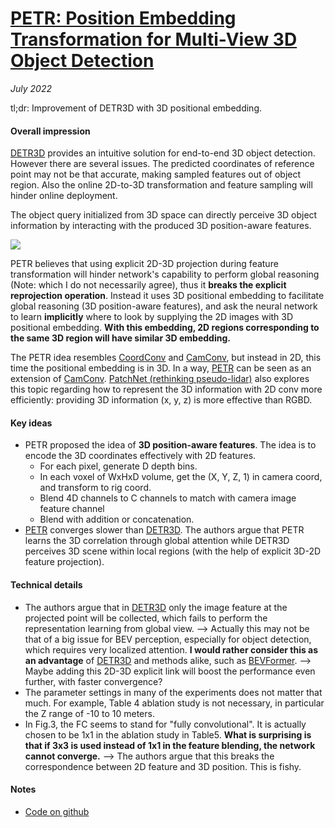 # [PETR: Position Embedding Transformation for Multi-View 3D Object Detection](https://arxiv.org/abs/2203.05625)

_July 2022_

tl;dr: Improvement of DETR3D with 3D positional embedding.

#### Overall impression
[DETR3D](detr3d.md) provides an intuitive solution for end-to-end 3D object detection. However there are several issues. The predicted coordinates of reference point may not be that accurate, making sampled features out of object region. Also the online 2D-to-3D transformation and feature sampling will hinder online deployment. 

The object query initialized from 3D space can directly perceive 3D object information by interacting with the produced 3D position-aware features. 

![](https://cdn-images-1.medium.com/max/1600/1*IiSaLdbJhlXGzdyJBdm2cw.png)

PETR believes that using explicit 2D-3D projection during feature transformation will hinder network's capability to perform global reasoning (Note: which I do not necessarily agree), thus it **breaks the explicit reprojection operation**. Instead it uses 3D positional embedding to facilitate global reasoning (3D position-aware features), and ask the neural network to learn **implicitly** where to look by supplying the 2D images with 3D positional embedding. **With this embedding, 2D regions corresponding to the same 3D region will have similar 3D embedding.**

The PETR idea resembles [CoordConv](coord_conv.md) and [CamConv](cam_conv.md), but instead in 2D, this time the positional embedding is in 3D. In a way, [PETR](petr.md) can be seen as an extension of [CamConv](cam_conv.md). [PatchNet (rethinking pseudo-lidar)](patchnet.md) also explores this topic regarding how to represent the 3D information with 2D conv more efficiently: providing 3D information (x, y, z) is more effective than RGBD.

#### Key ideas
- PETR proposed the idea of **3D position-aware features**. The idea is to encode the 3D coordinates effectively with 2D features. 
	- For each pixel, generate D depth bins.
	- In each voxel of WxHxD volume, get the (X, Y, Z, 1) in camera coord, and transform to rig coord.
	- Blend 4D channels to C channels to match with camera image feature channel
	- Blend with addition or concatenation.
- [PETR](petr.md) converges slower than [DETR3D](detr3d.md). The authors argue that PETR learns the 3D correlation through global attention while DETR3D perceives 3D scene within local regions (with the help of explicit 3D-2D feature projection).

#### Technical details
- The authors argue that in [DETR3D](detr3d.md) only the image feature at the projected point will be collected, which fails to perform the representation learning from global view. --> Actually this may not be that of a big issue for BEV perception, especially for object detection, which requires very localized attention. **I would rather consider this as an advantage** of [DETR3D](detr3d.md) and methods alike, such as [BEVFormer](bevformer.md). --> Maybe adding this 2D-3D explicit link will boost the performance even further, with faster convergence?
- The parameter settings in many of the experiments does not matter that much. For example, Table 4 ablation study is not necessary, in particular the Z range of -10 to 10 meters.
- In Fig.3, the FC seems to stand for "fully convolutional". It is actually chosen to be 1x1 in the ablation study in Table5. **What is surprising is that if 3x3 is used instead of 1x1 in the feature blending, the network cannot converge.** --> The authors argue that this breaks the correspondence between 2D feature and 3D position. This is fishy.

#### Notes
- [Code on github](https://github.com/megvii-research/PETR)
